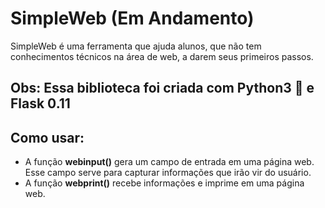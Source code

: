 # SimpleWeb (Em Andamento)
SimpleWeb é uma ferramenta que ajuda alunos, que não tem conhecimentos técnicos na área de web, a darem seus primeiros passos.

## Obs: Essa biblioteca foi criada com Python3 :snake: e Flask 0.11

## Como usar:
* A função **webinput()**  gera um campo de entrada em uma página web. Esse campo serve para capturar informações que irão vir do usuário.
* A função **webprint()** recebe informações e imprime em uma página web. 
